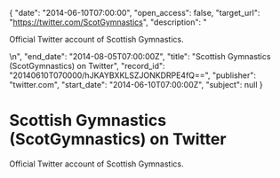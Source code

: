 {
  "date": "2014-06-10T07:00:00", 
  "open_access": false, 
  "target_url": "https://twitter.com/ScotGymnastics", 
  "description": "<p>Official Twitter account of Scottish Gymnastics.</p>\n", 
  "end_date": "2014-08-05T07:00:00Z", 
  "title": "Scottish Gymnastics (ScotGymnastics) on Twitter", 
  "record_id": "20140610T070000/hJKAYBXKLSZJONKDRPE4fQ==", 
  "publisher": "twitter.com", 
  "start_date": "2014-06-10T07:00:00Z", 
  "subject": null
}

# Scottish Gymnastics (ScotGymnastics) on Twitter

<p>Official Twitter account of Scottish Gymnastics.</p>
